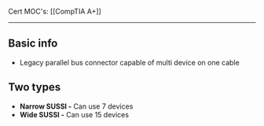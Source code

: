 Cert MOC's: [[CompTIA A+]]

---
## Basic info
- Legacy parallel bus connector capable of multi device on one cable

## Two types
- **Narrow SUSSI -** Can use 7 devices
- **Wide SUSSI -** Can use 15 devices